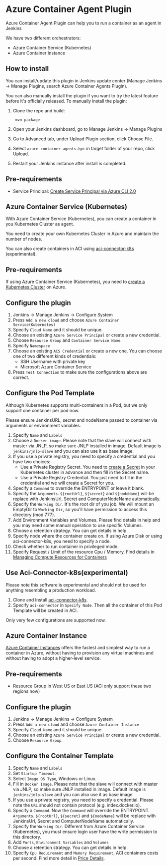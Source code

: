 # Azure Container Agent Plugin

Azure Container Agent Plugin can help you to run a container as an agent in Jenkins

We have two different orchestrators:
* Azure Container Service (Kubernetes)
* Azure Container Instance

## How to install
You can install/update this plugin in Jenkins update center (Manage Jenkins -> Manage Plugins, search Azure Container Agents Plugin).

You can also manually install the plugin if you want to try the latest feature before it's officially released. To manually install the plugin:
1. Clone the repo and build:

        mvn package
2. Open your Jenkins dashboard, go to Manage Jenkins -> Manage Plugins
3. Go to Advanced tab, under Upload Plugin section, click Choose File.
4. Select `azure-container-agents.hpi` in target folder of your repo, click Upload.
5. Restart your Jenkins instance after install is completed.

## Pre-requirements
* Service Principal: [Create Service Principal via Azure CLI 2.0](https://docs.microsoft.com/en-us/cli/azure/create-an-azure-service-principal-azure-cli?toc=%2fazure%2fazure-resource-manager%2ftoc.json)

## Azure Container Service (Kubernetes)

With Azure Container Service (Kubernetes), you can create a container in you Kubernetes Cluster as agent.

You need to create your own Kubernetes Cluster in Azure and maintain the number of nodes.

You can also create containers in ACI using [aci-connector-k8s](https://github.com/Azure/aci-connector-k8s) (experimental).

## Pre-requirements
If using Azure Container Service (Kubernetes), you need to [create a Kubernetes Cluster](https://docs.microsoft.com/en-us/azure/container-service/kubernetes/) on Azure.

## Configure the plugin
1. Jenkins -> Manage Jenkins -> Configure System
2. Press `Add a new cloud` and choose `Azure Container Service(Kubernetes)`
3. Specify `Cloud Name` and it should be unique.
4. Choose an existing `Azure Service Principal` or create a new credential.
5. Choose `Resource Group` and `Container Service Name`.
6. Specify `Namespace`
7. Choose an existing `ACS Credential` or create a new one. You can choose one of two different kinds of credentials:
    * SSH Username with private key
    * Microsoft Azure Container Service
8. Press `Test Connection` to make sure the configurations above are correct.

## Configure the Pod Template
Although Kubernetes supports multi-containers in a Pod, but we only support one container per pod now.

Please ensure JenkinsURL, secret and nodeName passed to container via arguments or environment variables.

1. Specify `Name` and `Labels`
2. Choose a `Docker image`. Please note that the slave will connect with master via JNLP, so make sure JNLP installed in image. Default image is `jenkins/jnlp-slave` and you can also use it as base image.
3. If you use a private registry, you need to specify a credential and you have two choices:
    * Use a Private Registry Secret. You need to [create a Secret](https://kubernetes.io/docs/concepts/configuration/secret/) in your Kubernetes cluster in advance and then fill in the Secret name.
    * Use a Private Registry Credential. You just need to fill in the credential and we will create a Secret for you.
4. Specify a `Command` to override the ENTRYPOINT or leave it blank.
5. Specify the `Arguments`. `${rootUrl}`, `${secret}` and `${nodeName}` will be replace with JenkinsUrl, Secret and ComputerNodeName automatically.
6. Specify the `Working Dir`. It's the root dir of you job. We will mount an EmptyDir to `Working Dir`, so you'll have permission to access this directory (mod 777).
7. Add Environment Variables and Volumes. Please find details in help and you may need some manual operation to use specific Volumes.
8. Choose a retention strategy. You can get details in help.
9. Specify node where the container create on. If using Azure Disk or using aci-connector-k8s, you need to specify a node.
10. Check whether to run container in privileged mode.
11. Specify Request / Limit of the resource Cpu / Memory. Find details in [Managing Compute Resources for Containers](https://kubernetes.io/docs/concepts/configuration/manage-compute-resources-container/)

## Use Aci-Connector-k8s(experimental)
Please note this software is experimental and should not be used for anything resembling a production workload.

1. Clone and Install [aci-connector-k8s](https://github.com/Azure/aci-connector-k8s).
2. Specify `aci-connector` in `Specify Node`. Then all the container of this Pod Template will be created in ACI.

Only very few configurations are supported now.


## Azure Container Instance

[Azure Container Instances](https://docs.microsoft.com/en-us/azure/container-instances/) offers the fastest and simplest way to run a container in Azure, without having to provision any virtual machines and without having to adopt a higher-level service.

## Pre-requirements
* Resource Group in West US or East US (ACI only support these two regions now)

## Configure the plugin
1. Jenkins -> Manage Jenkins -> Configure System
2. Press `Add a new cloud` and choose `Azure Container Instance`
3. Specify `Cloud Name` and it should be unique.
4. Choose an existing `Azure Service Principal` or create a new credential.
5. Choose `Resource Group`.

## Configure the Container Template
1. Specify `Name` and `Labels`
2. Set `Startup Timeout`.
3. Select `Image OS Type`, Windows or Linux.
4. Fill in `Docker Image`. Please note that the slave will connect with master via JNLP, so make sure JNLP installed in image. Default image is `jenkins/jnlp-slave` and you can also use it as base image.
5. If you use a private registry, you need to specify a credential. Please note the `URL` should not contain protocol (e.g. index.docker.io).
6. Specify a `Command`. Now the `Command` will override the ENTRYPOINT. `Arguments`. `${rootUrl}`, `${secret}` and `${nodeName}` will be replace with JenkinsUrl, Secret and ComputerNodeName automatically.
7. Specify the `Working Dir`. Different from Azure Container Service (Kubernetes), you must ensure login user have the write permission to this directory.
8. Add `Ports`, `Environment Variables` and `Volumes`
9. Choose a retention strategy. You can get details in help.
10. Specify `Cpu Requirement` and `Memory Requirement`, ACI containers costs per second. Find more detail in [Price Details](https://azure.microsoft.com/en-us/pricing/details/container-instances/).


